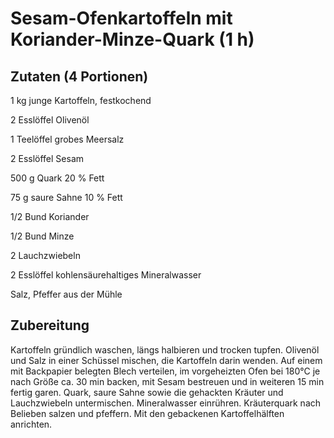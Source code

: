 # Sesam-Ofenkartoffeln mit Koriander-Minze-Quark (1 h)

## Zutaten (4 Portionen)
1 kg junge Kartoffeln, festkochend

2 Esslöffel Olivenöl

1 Teelöffel grobes Meersalz

2 Esslöffel Sesam

500 g Quark 20 % Fett

75 g saure Sahne 10 % Fett

1/2 Bund Koriander

1/2 Bund Minze

2 Lauchzwiebeln

2 Esslöffel kohlensäurehaltiges Mineralwasser

Salz, Pfeffer aus der Mühle

## Zubereitung
Kartoffeln gründlich waschen, längs halbieren und trocken tupfen. Olivenöl und Salz in einer Schüssel mischen, die Kartoffeln darin wenden. Auf einem mit Backpapier belegten Blech verteilen, im vorgeheizten Ofen bei 180°C je nach Größe ca. 30 min backen, mit Sesam bestreuen und in weiteren 15 min fertig garen.
Quark, saure Sahne sowie die gehackten Kräuter und Lauchzwiebeln untermischen. Mineralwasser einrühren. Kräuterquark nach Belieben  salzen und pfeffern. Mit den gebackenen Kartoffelhälften anrichten.